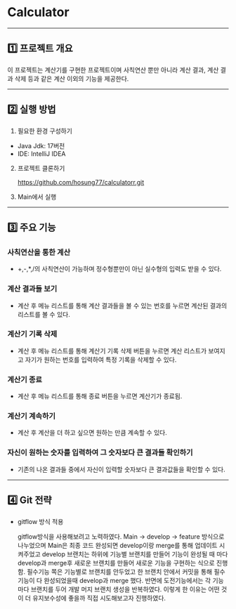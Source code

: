 # **Calculator**

***

## 1️⃣ 프로젝트 개요

이 프로젝트는 계산기를 구현한 프로젝트이며 사칙연산 뿐만 아니라 계산 결과, 계산 결과 삭제 등과 같은 계산 이외의 기능을 제공한다.

***

## 2️⃣ 실행 방법

1. 필요한 환경 구성하기

- Java Jdk: 17버전
- IDE: IntelliJ IDEA

2. 프로젝트 클론하기

   https://github.com/hosung77/calculatorr.git

3. Main에서 실행

***


## 3️⃣ 주요 기능

### **사칙연산을 통한 계산**

- +,-,*,/의 사칙연산이 가능하며 정수형뿐만이 아닌 실수형의 입력도 받을 수 있다. 

### **계산 결과들 보기**

- 계산 후 메뉴 리스트를 통해 계산 결과들을 볼 수 있는 번호를 누르면 계산된 결과의 리스트를 볼 수 있다.
  
### **계산기 기록 삭제**

- 계산 후 메뉴 리스트를 통해 계산기 기록 삭제 버튼을 누르면 계산 리스트가 보여지고 자기가 원하는 번호를 입력하여 특정 기록을 삭제할 수 있다.
  
### **계산기 종료**

- 계산 후 메뉴 리스트를 통해 종료 버튼을 누르면 계산기가 종료됨.

### **계산기 계속하기**

- 계산 후 계산을 더 하고 싶으면 원하는 만큼 계속할 수 있다.

### **자신이 원하는 숫자를 입력하여 그 숫자보다 큰 결과들 확인하기**

- 기존의 나온 결과들 중에서 자신이 입력할 숫자보다 큰 결과값들을 확인할 수 있다.
  
***

## 4️⃣ Git 전략

- gitflow 방식 적용

  gitflow방식을 사용해보려고 노력하였다. Main -> develop -> feature 방식으로 나누었으며 Main은 최종 코드 완성되면 develop이랑 merge를 통해 업데이트 시켜주었고 develop 브랜치는 하위에 기능별 브랜치를 만들어 기능이 완성될 때 마다 develop과 merge후 새로운 브랜치를 만들어 새로운 기능을 구현하는 식으로 진행함. 필수기능 쪽은 기능별로 브랜치를 안두었고 한 브랜치 안에서 커밋을 통해 필수기능이 다 완성되었을때 develop과 merge 했다. 반면에 도전기능에서는 각 기능마다 브랜치를 두어 개발 머지 브랜치 생성을 반복하였다. 이렇게 한 이유는 어떤 것이 더 유지보수성에 좋을까 직접 시도해보고자 진행하였다.





